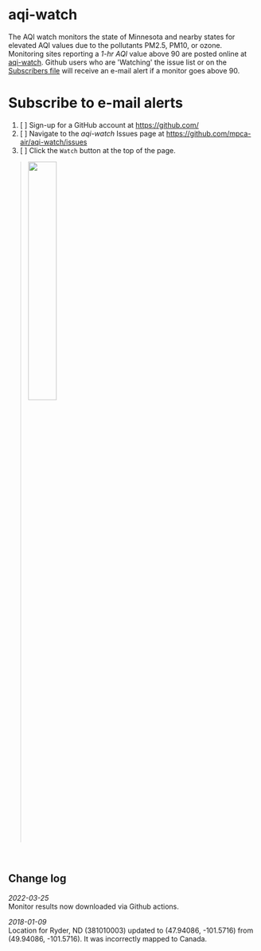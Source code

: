 # aqi-watch

The AQI watch monitors the state of Minnesota and nearby states for elevated AQI values due to the pollutants PM2.5, PM10, or ozone. Monitoring sites reporting a _1-hr AQI_ value above 90 are posted online at [aqi-watch](aqi-watch.netlify.app/). Github users who are 'Watching' the issue list or on the [Subscribers file](https://github.com/dKvale/aqi-watch-actions/blob/main/data/subscribers.csv) will receive an e-mail alert if a monitor goes above 90.  


# Subscribe to e-mail alerts

1. [ ] Sign-up for a GitHub account at https://github.com/
1. [ ] Navigate to the _aqi-watch_ Issues page at https://github.com/mpca-air/aqi-watch/issues
1. [ ] Click the ` Watch ` button at the top of the page.


> <img src=https://docs.github.com/assets/images/help/repository/repo-actions-watch.png width="35%">

<br>

## Change log

_2022-03-25_  
Monitor results now downloaded via Github actions.

_2018-01-09_  
Location for Ryder, ND (381010003) updated to (47.94086, -101.5716) from (49.94086, -101.5716). It was incorrectly mapped to Canada.
